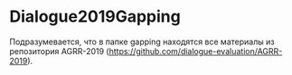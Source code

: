 # Dialogue2019Gapping
Подразумевается, что в папке gapping находятся все материалы из репозитория AGRR-2019 (https://github.com/dialogue-evaluation/AGRR-2019).
